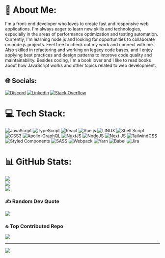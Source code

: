 # 💫 About Me:
I'm a front-end developer who loves to create fast and responsive web applications. I'm always eager to learn new skills and technologies, especially in the areas of performance optimization and testing automation. Currently, I'm learning node.js and looking for opportunities to collaborate on node.js projects. Feel free to check out my work and connect with me.<br>Also skilled in refactoring and working on legacy code bases, and I enjoy applying best practices and design patterns to improve code quality and maintainability. Besides coding, I'm a book lover and I like to read books about how JavaScript works and other topics related to web development.


## 🌐 Socials:
[![Discord](https://img.shields.io/badge/Discord-%237289DA.svg?logo=discord&logoColor=white)](https://discord.gg/ellirad#3114) [![LinkedIn](https://img.shields.io/badge/LinkedIn-%230077B5.svg?logo=linkedin&logoColor=white)](https://linkedin.com/in/614b92110) [![Stack Overflow](https://img.shields.io/badge/-Stackoverflow-FE7A16?logo=stack-overflow&logoColor=white)](https://stackoverflow.com/users/10647290) 

# 💻 Tech Stack:
![JavaScript](https://img.shields.io/badge/javascript-%23323330.svg?style=for-the-badge&logo=javascript&logoColor=%23F7DF1E) ![TypeScript](https://img.shields.io/badge/typescript-%23007ACC.svg?style=for-the-badge&logo=typescript&logoColor=white) ![React](https://img.shields.io/badge/react-%2320232a.svg?style=for-the-badge&logo=react&logoColor=%2361DAFB) ![Vue.js](https://img.shields.io/badge/vuejs-%2335495e.svg?style=for-the-badge&logo=vuedotjs&logoColor=%234FC08D) ![LINUX](https://img.shields.io/badge/Linux-FCC624?style=for-the-badge&logo=linux&logoColor=black) ![Shell Script](https://img.shields.io/badge/shell_script-%23121011.svg?style=for-the-badge&logo=gnu-bash&logoColor=white) ![CSS3](https://img.shields.io/badge/css3-%231572B6.svg?style=for-the-badge&logo=css3&logoColor=white) ![Apollo-GraphQL](https://img.shields.io/badge/-ApolloGraphQL-311C87?style=for-the-badge&logo=apollo-graphql) ![NuxtJS](https://img.shields.io/badge/Nuxt-black?style=for-the-badge&logo=nuxt.js&logoColor=white) ![NodeJS](https://img.shields.io/badge/node.js-6DA55F?style=for-the-badge&logo=node.js&logoColor=white) ![Next JS](https://img.shields.io/badge/Next-black?style=for-the-badge&logo=next.js&logoColor=white) ![TailwindCSS](https://img.shields.io/badge/tailwindcss-%2338B2AC.svg?style=for-the-badge&logo=tailwind-css&logoColor=white) ![Styled Components](https://img.shields.io/badge/styled--components-DB7093?style=for-the-badge&logo=styled-components&logoColor=white) ![SASS](https://img.shields.io/badge/SASS-hotpink.svg?style=for-the-badge&logo=SASS&logoColor=white) ![Webpack](https://img.shields.io/badge/webpack-%238DD6F9.svg?style=for-the-badge&logo=webpack&logoColor=black) ![Yarn](https://img.shields.io/badge/yarn-%232C8EBB.svg?style=for-the-badge&logo=yarn&logoColor=white) ![Babel](https://img.shields.io/badge/Babel-F9DC3e?style=for-the-badge&logo=babel&logoColor=black) ![Jira](https://img.shields.io/badge/jira-%230A0FFF.svg?style=for-the-badge&logo=jira&logoColor=white)
# 📊 GitHub Stats:
![](https://github-readme-stats.vercel.app/api?username=ellirad&theme=dark&hide_border=false&include_all_commits=false&count_private=false)<br/>
![](https://github-readme-streak-stats.herokuapp.com/?user=ellirad&theme=dark&hide_border=false)<br/>
![](https://github-readme-stats.vercel.app/api/top-langs/?username=ellirad&theme=dark&hide_border=false&include_all_commits=false&count_private=false&layout=compact)

### ✍️ Random Dev Quote
![](https://quotes-github-readme.vercel.app/api?type=horizontal&theme=radical)

### 🔝 Top Contributed Repo
![](https://github-contributor-stats.vercel.app/api?username=ellirad&limit=5&theme=dark&combine_all_yearly_contributions=true)

---
[![](https://visitcount.itsvg.in/api?id=ellirad&icon=0&color=0)](https://visitcount.itsvg.in)

<!-- Proudly created with GPRM ( https://gprm.itsvg.in ) -->
